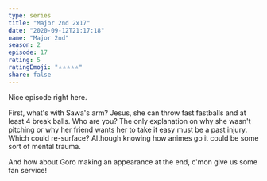 ```yaml
---
type: series
title: "Major 2nd 2x17"
date: "2020-09-12T21:17:18"
name: "Major 2nd"
season: 2
episode: 17
rating: 5
ratingEmoji: "⭐️⭐️⭐️⭐️⭐️"
share: false
---
```


Nice episode right here.

First, what's with Sawa's arm? Jesus, she can throw fast fastballs and at least 4 break balls. Who are you?
The only explanation on why she wasn't pitching or why her friend wants her to take it easy must be a past injury. Which could re-surface? Although knowing how animes go it could be some sort of mental trauma.

And how about Goro making an appearance at the end, c'mon give us some fan service!
